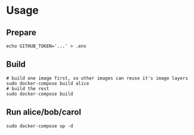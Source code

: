 # Usage

## Prepare
```
echo GITHUB_TOKEN='...' > .env
```

## Build
```
# build one image first, so other images can reuse it's image layers
sudo docker-compose build alice
# build the rest
sudo docker-compose build
```

## Run alice/bob/carol
```
sudo docker-compose up -d
```
